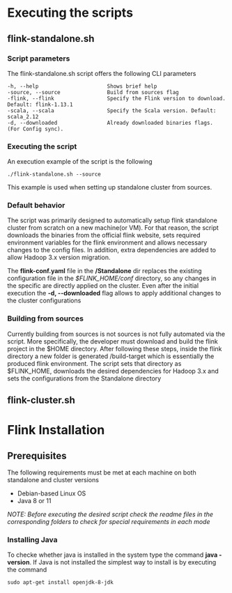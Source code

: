 # Executing the scripts

## flink-standalone.sh

###  Script parameters

The flink-standalone.sh script offers the following CLI parameters

	-h, --help						Shows brief help
	-source, --source 				Build from sources flag
	-flink, --flink 				Specify the Flink version to download. Default: flink-1.13.1
	-scala, --scala					Specify the Scala version. Default: scala_2.12
	-d, --downloaded				Already downloaded binaries flags. (For Config sync).
	
### Executing the script

An execution example of the script is the following

	./flink-standalone.sh --source 

This example is used when setting up standalone cluster from sources. 

### Default behavior

The script was primarily designed to automatically setup flink standalone cluster from scratch on a new machine(or VM). For that reason, the script downloads the binaries from the official flink website, sets required environment variables for the flink environment and allows necessary changes to the config files. In addition, extra dependencies are added to allow Hadoop 3.x version migration.

The **flink-conf.yaml** file in the **/Standalone** dir replaces the existing configuration file in the _$FLINK_HOME/conf_ directory, so any changes in the specific are directly applied on the cluster. Even after the initial execution the **-d, --downloaded** flag allows to apply additional changes to the cluster configurations

### Building from sources

Currently building from sources is not sources is not fully automated via the script. More specifically, the developer must download and build the flink project in the $HOME directory. After following these steps, inside the flink directory a new folder is generated /build-target which is essentially the produced flink environment. The script sets that directory as $FLINK_HOME, downloads the desired dependencies for Hadoop 3.x and sets the configurations from the Standalone directory

## flink-cluster.sh



# Flink Installation

## Prerequisites

The following requirements must be met at each machine on both standalone and cluster versions 

- Debian-based Linux OS
- Java 8 or 11

_NOTE: Before executing the desired script check the readme files in the corresponding folders to check for special requirements in each mode_

### Installing Java

To checke whether java is installed in the system type the command **java -version**. If Java is not installed the simplest way to install is by executing the command

    sudo apt-get install openjdk-8-jdk

